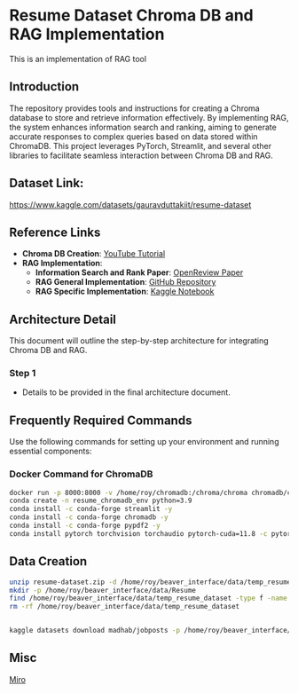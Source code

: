 # Resume Dataset Chroma DB and RAG Implementation

This is an implementation of RAG tool 

## Introduction

The repository provides tools and instructions for creating a Chroma database to store and retrieve information effectively. By implementing RAG, the system enhances information search and ranking, aiming to generate accurate responses to complex queries based on data stored within ChromaDB. This project leverages PyTorch, Streamlit, and several other libraries to facilitate seamless interaction between Chroma DB and RAG.

## Dataset Link: 
https://www.kaggle.com/datasets/gauravduttakiit/resume-dataset

## Reference Links

- **Chroma DB Creation**: [YouTube Tutorial](https://www.youtube.com/watch?v=61kaK-e3Owc)
- **RAG Implementation**:
  - **Information Search and Rank Paper**: [OpenReview Paper](https://openreview.net/pdf?id=vhLAb1dpIw)
  - **RAG General Implementation**: [GitHub Repository](https://github.com/GURPREETKAURJETHRA/RAG-using-Llama3-Langchain-and-ChromaDB)
  - **RAG Specific Implementation**: [Kaggle Notebook](https://www.kaggle.com/code/gpreda/rag-using-llama3-langchain-and-chromadb)

## Architecture Detail

This document will outline the step-by-step architecture for integrating Chroma DB and RAG.

### Step 1

- Details to be provided in the final architecture document.

## Frequently Required Commands

Use the following commands for setting up your environment and running essential components:

### Docker Command for ChromaDB

```bash
docker run -p 8000:8000 -v /home/roy/chromadb:/chroma/chroma chromadb/chroma
conda create -n resume_chromadb_env python=3.9
conda install -c conda-forge streamlit -y
conda install -c conda-forge chromadb -y
conda install -c conda-forge pypdf2 -y
conda install pytorch torchvision torchaudio pytorch-cuda=11.8 -c pytorch -c nvidia -y

```



## Data Creation 

```bash
unzip resume-dataset.zip -d /home/roy/beaver_interface/data/temp_resume_dataset
mkdir -p /home/roy/beaver_interface/data/Resume
find /home/roy/beaver_interface/data/temp_resume_dataset -type f -name "*.pdf" -exec mv {} /home/roy/beaver_interface/data/Resume \;
rm -rf /home/roy/beaver_interface/data/temp_resume_dataset


kaggle datasets download madhab/jobposts -p /home/roy/beaver_interface/data/Job_description --unzip
```


## Misc
[Miro](https://miro.com/app/board/uXjVLEHfhy4=/)